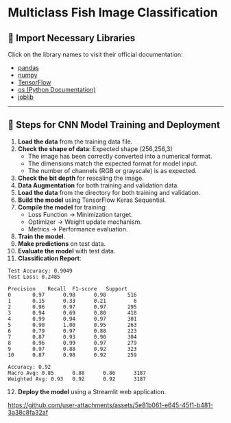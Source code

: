 
# Multiclass Fish Image Classification

## 📌 Import Necessary Libraries
Click on the library names to visit their official documentation:

- [pandas](https://pandas.pydata.org)
- [numpy](https://numpy.org)
- [TensorFlow](https://www.tensorflow.org)
- [os (Python Documentation)](https://docs.python.org/3/library/os.html)
- [joblib](https://joblib.readthedocs.io)

---

## 🚀 Steps for CNN Model Training and Deployment
<ol>
    <li><strong>Load the data</strong> from the training data file.</li>
    <li><strong>Check the shape of data</strong>: Expected shape (256,256,3)
        <ul>
            <li>The image has been correctly converted into a numerical format.</li>
            <li>The dimensions match the expected format for model input.</li>
            <li>The number of channels (RGB or grayscale) is as expected.</li>
        </ul>
    </li>
    <li><strong>Check the bit depth</strong> for rescaling the image.</li>
    <li><strong>Data Augmentation</strong> for both training and validation data.</li>
    <li><strong>Load the data</strong> from the directory for both training and validation.</li>
    <li><strong>Build the model</strong> using TensorFlow Keras Sequential.</li>
    <li><strong>Compile the model</strong> for training:
        <ul>
            <li>Loss Function → Minimization target.</li>
            <li>Optimizer → Weight update mechanism.</li>
            <li>Metrics → Performance evaluation.</li>
        </ul>
    </li>
    <li><strong>Train the model</strong>.</li>
    <li><strong>Make predictions</strong> on test data.</li>
    <li><strong>Evaluate the model</strong> with test data.</li>
    <li><strong>Classification Report</strong>:</li>
</ol>

<pre><code>Test Accuracy: 0.9049
Test Loss: 0.2485

Precision    Recall  F1-score   Support
0       0.97      0.98      0.98       516
1       0.15      0.33      0.21         6
2       0.96      0.97      0.97       295
3       0.94      0.69      0.80       418
4       0.99      0.94      0.97       301
5       0.90      1.00      0.95       263
6       0.79      0.97      0.88       223
7       0.87      0.93      0.90       304
8       0.96      0.99      0.97       279
9       0.97      0.88      0.92       323
10      0.87      0.98      0.92       259

Accuracy: 0.92
Macro Avg: 0.85      0.88      0.86      3187
Weighted Avg: 0.93   0.92      0.92      3187</code></pre>

<ol start="12">
    <li><strong>Deploy the model</strong> using a Streamlit web application.</li>
</ol>

https://github.com/user-attachments/assets/5e81b061-e645-45f1-b481-3a38c8fa32af

